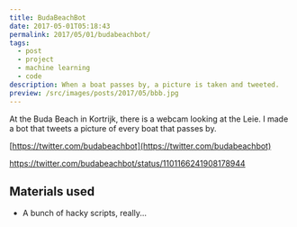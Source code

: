 ```yaml
---
title: BudaBeachBot
date: 2017-05-01T05:18:43
permalink: 2017/05/01/budabeachbot/
tags:
  - post
  - project
  - machine learning
  - code
description: When a boat passes by, a picture is taken and tweeted.
preview: /src/images/posts/2017/05/bbb.jpg
---
```


At the Buda Beach in Kortrijk, there is a webcam looking at the Leie. I made a bot that tweets a picture of every boat that passes by.
  
[https://twitter.com/budabeachbot](https://twitter.com/budabeachbot)

<https://twitter.com/budabeachbot/status/1101166241908178944>

## Materials used

- A bunch of hacky scripts, really...
